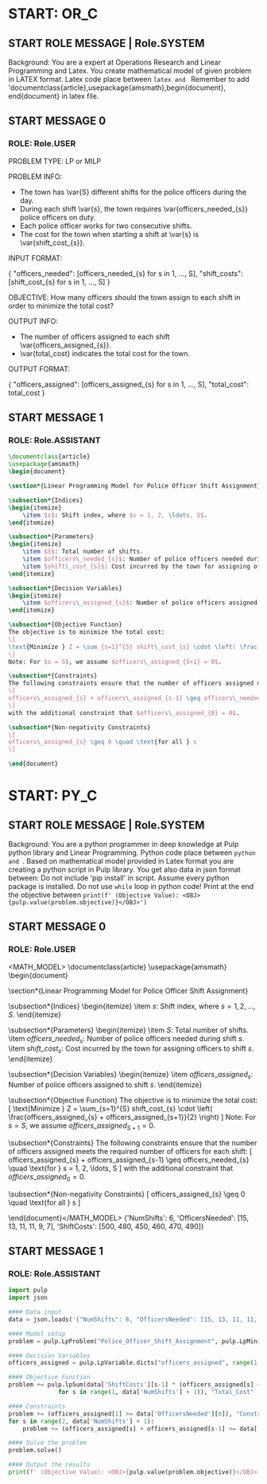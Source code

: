 # START: OR_C 
## START ROLE MESSAGE | Role.SYSTEM 
Background: You are a expert at Operations Research and Linear Programming and Latex. You create mathematical model of given problem in LATEX format. Latex code place between ```latex and ``` Remember to add 'documentclass{article},usepackage{amsmath},begin{document}, end{document} in latex file. 
## START MESSAGE 0 
### ROLE: Role.USER
<DESCRIPTION>
PROBLEM TYPE: LP or MILP

PROBLEM INFO:

- The town has \var{S} different shifts for the police officers during the day.
- During each shift \var{s}, the town requires \var{officers_needed_{s}} police officers on duty.
- Each police officer works for two consecutive shifts.
- The cost for the town when starting a shift at \var{s} is \var{shift_cost_{s}}.

INPUT FORMAT: 

{
    "officers_needed": [officers_needed_{s} for s in 1, ..., S],
    "shift_costs": [shift_cost_{s} for s in 1, ..., S]
}

OBJECTIVE: How many officers should the town assign to each shift in order to minimize the total cost?

OUTPUT INFO:

- The number of officers assigned to each shift \var{officers_assigned_{s}}.
- \var{total_cost} indicates the total cost for the town.

OUTPUT FORMAT:

{
    "officers_assigned": [officers_assigned_{s} for s in 1, ..., S],
    "total_cost": total_cost
}
</DESCRIPTION>


## START MESSAGE 1 
### ROLE: Role.ASSISTANT
```latex
\documentclass{article}
\usepackage{amsmath}
\begin{document}

\section*{Linear Programming Model for Police Officer Shift Assignment}

\subsection*{Indices}
\begin{itemize}
    \item $s$: Shift index, where $s = 1, 2, \ldots, S$.
\end{itemize}

\subsection*{Parameters}
\begin{itemize}
    \item $S$: Total number of shifts.
    \item $officers\_needed_{s}$: Number of police officers needed during shift $s$.
    \item $shift\_cost_{s}$: Cost incurred by the town for assigning officers to shift $s$.
\end{itemize}

\subsection*{Decision Variables}
\begin{itemize}
    \item $officers\_assigned_{s}$: Number of police officers assigned to shift $s$.
\end{itemize}

\subsection*{Objective Function}
The objective is to minimize the total cost:
\[
\text{Minimize } Z = \sum_{s=1}^{S} shift\_cost_{s} \cdot \left( \frac{officers\_assigned_{s} + officers\_assigned_{s+1}}{2} \right)
\]
Note: For $s = S$, we assume $officers\_assigned_{S+1} = 0$.

\subsection*{Constraints}
The following constraints ensure that the number of officers assigned meets the required number of officers for each shift:
\[
officers\_assigned_{s} + officers\_assigned_{s-1} \geq officers\_needed_{s} \quad \text{for } s = 1, 2, \ldots, S
\]
with the additional constraint that $officers\_assigned_{0} = 0$.

\subsection*{Non-negativity Constraints}
\[
officers\_assigned_{s} \geq 0 \quad \text{for all } s
\]

\end{document}
```

# START: PY_C 
## START ROLE MESSAGE | Role.SYSTEM 
Background: You are a python programmer in deep knowledge at Pulp python library and Linear Programming. Python code place between ```python and ```. Based on mathematical model provided in Latex format you are creating a python script in Pulp library. You get also data in json format between: <DATA></DATA> Do not include 'pip install' in script. Assume every python package is installed. Do not use `while` loop in python code! Print at the end the objective between <OBJ></OBJ> `print(f' (Objective Value): <OBJ>{pulp.value(problem.objective)}</OBJ>')` 
## START MESSAGE 0 
### ROLE: Role.USER
<MATH_MODEL>
\documentclass{article}
\usepackage{amsmath}
\begin{document}

\section*{Linear Programming Model for Police Officer Shift Assignment}

\subsection*{Indices}
\begin{itemize}
    \item $s$: Shift index, where $s = 1, 2, \ldots, S$.
\end{itemize}

\subsection*{Parameters}
\begin{itemize}
    \item $S$: Total number of shifts.
    \item $officers\_needed_{s}$: Number of police officers needed during shift $s$.
    \item $shift\_cost_{s}$: Cost incurred by the town for assigning officers to shift $s$.
\end{itemize}

\subsection*{Decision Variables}
\begin{itemize}
    \item $officers\_assigned_{s}$: Number of police officers assigned to shift $s$.
\end{itemize}

\subsection*{Objective Function}
The objective is to minimize the total cost:
\[
\text{Minimize } Z = \sum_{s=1}^{S} shift\_cost_{s} \cdot \left( \frac{officers\_assigned_{s} + officers\_assigned_{s+1}}{2} \right)
\]
Note: For $s = S$, we assume $officers\_assigned_{S+1} = 0$.

\subsection*{Constraints}
The following constraints ensure that the number of officers assigned meets the required number of officers for each shift:
\[
officers\_assigned_{s} + officers\_assigned_{s-1} \geq officers\_needed_{s} \quad \text{for } s = 1, 2, \ldots, S
\]
with the additional constraint that $officers\_assigned_{0} = 0$.

\subsection*{Non-negativity Constraints}
\[
officers\_assigned_{s} \geq 0 \quad \text{for all } s
\]

\end{document}</MATH_MODEL>
<DATA>
{'NumShifts': 6, 'OfficersNeeded': [15, 13, 11, 11, 9, 7], 'ShiftCosts': [500, 480, 450, 460, 470, 490]}</DATA>


## START MESSAGE 1 
### ROLE: Role.ASSISTANT
```python
import pulp
import json

#### Data input
data = json.loads('{"NumShifts": 6, "OfficersNeeded": [15, 13, 11, 11, 9, 7], "ShiftCosts": [500, 480, 450, 460, 470, 490]}')

#### Model setup
problem = pulp.LpProblem("Police_Officer_Shift_Assignment", pulp.LpMinimize)

#### Decision Variables
officers_assigned = pulp.LpVariable.dicts("officers_assigned", range(1, data['NumShifts'] + 1), lowBound=0, cat='Continuous')

#### Objective Function
problem += pulp.lpSum(data['ShiftCosts'][s-1] * (officers_assigned[s] + (officers_assigned[s+1] if s < data['NumShifts'] else 0)) / 2 
              for s in range(1, data['NumShifts'] + 1)), "Total_Cost"

#### Constraints
problem += (officers_assigned[1] >= data['OfficersNeeded'][0]), "Constraint_1"
for s in range(2, data['NumShifts'] + 1):
    problem += (officers_assigned[s] + officers_assigned[s-1] >= data['OfficersNeeded'][s-1]), f"Constraint_{s}"

#### Solve the problem
problem.solve()

#### Output the results
print(f' (Objective Value): <OBJ>{pulp.value(problem.objective)}</OBJ>')
```

